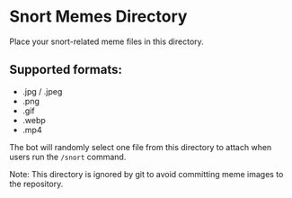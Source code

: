 # Snort Memes Directory

Place your snort-related meme files in this directory.

## Supported formats:
- .jpg / .jpeg
- .png
- .gif
- .webp
- .mp4

The bot will randomly select one file from this directory to attach when users run the `/snort` command.

Note: This directory is ignored by git to avoid committing meme images to the repository.